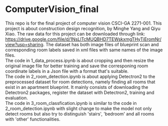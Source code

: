 # ComputerVision_final
This repo is for the final project of computer vision CSCI-GA 2271-001. This project is about construction design recognition, by Minghe Yang and Qiyu Xiao. The raw data for this project can be downloaded through link: https://drive.google.com/file/d/1NsLlTcMUQBHD7TEWskxmgTHyTiEromNr/view?usp=sharing. The dataset has both image files of blueprint scan and corresponding room labels saved in xml files with same names of the image files.\
The code in 1_data_process.ipynb is about cropping and then resize the original image file for better training and save the corresponing room coordinate labels in a Json file with a format that's suitable.\
The code in 2_room_detection.ipynb is about applying Detectron2 to the preprocessed dataset for room detections, namely finding all rooms that exist in an apartment blueprint. It mainly consists of downloading the Detectron2 packages, register the dataset with Detectron2, training and evaluation.\
The code in 3_room_classfication.ipynb is similar to the code in 2_room_detection.ipynb with slight change to make the model not only detect rooms but also try to distinguish 'stairs', 'bedroom' and all rooms with 'other' functionalities.
